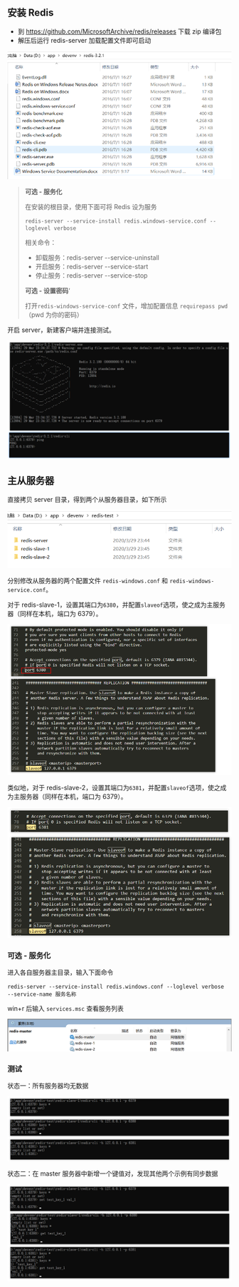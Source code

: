 ## 安装 Redis

- 到 https://github.com/MicrosoftArchive/redis/releases 下载 zip 编译包
- 解压后运行 redis-server 加载配置文件即可启动

![img](./assets/Snipaste_2020-03-29_23-29-27.png)

> **可选 - 服务化**
>
> 在安装的根目录，使用下面可将 Redis 设为服务
>
> ```shell
> redis-server --service-install redis.windows-service.conf --loglevel verbose
> ```
>
> 相关命令：
>
> - 卸载服务：redis-server --service-uninstall
> - 开启服务：redis-server --service-start
> - 停止服务：redis-server --service-stop
>
> **可选 - 设置密码**‘
>
> 打开`redis-windows-service-conf` 文件，增加配置信息 `requirepass pwd` （pwd 为你的密码）


开启 server，新建客户端并连接测试。

![img](./assets/Snipaste_2020-03-29_23-37-01.png)

## 主从服务器

直接拷贝 server 目录，得到两个从服务器目录，如下所示

![img](./assets/Snipaste_2020-03-29_23-54-30.png)

分别修改从服务器的两个配置文件 `redis-windows.conf` 和 `redis-windows-service.conf`。

对于 redis-slave-1，设置其端口为`6380`，并配置`slaveof`选项，使之成为主服务器（同样在本机，端口为 6379）。

![img](./assets/Snipaste_2020-03-29_23-52-43.png)

类似地，对于 redis-slave-2，设置其端口为`6381`，并配置`slaveof`选项，使之成为主服务器（同样在本机，端口为 6379）。

![img](./assets/Snipaste_2020-03-29_23-58-54.png)

### 可选 - 服务化

进入各自服务器主目录，输入下面命令

```shell
redis-server --service-install redis.windows.conf --loglevel verbose  --service-name 服务名称
```

win+r 后输入 `services.msc` 查看服务列表

![img](./assets/Snipaste_2020-03-30_00-19-51.png)

### 测试

状态一：所有服务器均无数据

![img](./assets/Snipaste_2020-03-30_00-34-14.png)

状态二：在 master 服务器中新增一个键值对，发现其他两个示例有同步数据

![img](./assets/Snipaste_2020-03-30_00-38-04.png)